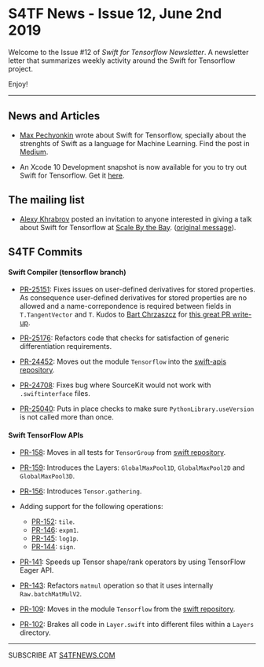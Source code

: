 S4TF News - Issue 12, June 2nd 2019
===================

Welcome to the Issue #12 of *Swift for Tensorflow Newsletter*. A newsletter letter that summarizes weekly activity around the Swift for Tensorflow project.

Enjoy!

---

## News and Articles

* [Max Pechyonkin](https://twitter.com/max_pechyonkin) wrote about Swift for Tensorflow, specially about the strenghts of Swift as a language for Machine Learning. Find the post in [Medium](https://towardsdatascience.com/why-swift-may-be-the-next-big-thing-in-deep-learning-f3f6a638ca72).

* An Xcode 10 Development snapshot is now available for you to try out Swift for Tensorflow. Get it [here](https://storage.googleapis.com/swift-tensorflow-artifacts/releases/v0.3.1/rc1/swift-tensorflow-RELEASE-0.3.1-osx.pkg).


## The mailing list

* [Alexy Khrabrov](https://twitter.com/chiefscientist) posted an invitation to anyone interested in giving a talk about Swift for Tensorflow at [Scale By the Bay](https://www.scale.bythebay.io/). ([original message](https://groups.google.com/a/tensorflow.org/d/msg/swift/gbnAQx7jOH4/b7D7Au6vBAAJ)).

## S4TF Commits

#### Swift Compiler (tensorflow branch)

* [PR-25151](https://github.com/apple/swift/pull/25151): Fixes issues on user-defined derivatives for stored properties. As consequence user-defined derivatives for stored properties are no allowed and a name-correpondence is required between fields in `T.TangentVector` and `T`. Kudos to [Bart Chrzaszcz](https://twitter.com/bart_chr) for [this great PR write-up](https://github.com/apple/swift/pull/25151).

* [PR-25176](https://github.com/apple/swift/pull/25176): Refactors code that checks for satisfaction of generic differentiation requirements.

* [PR-24452](https://github.com/apple/swift/pull/24452): Moves out the module `Tensorflow` into the [swift-apis repository](https://github.com/tensorflow/swift-apis). 

* [PR-24708](https://github.com/apple/swift/pull/24708): Fixes bug where SourceKit would not work with `.swiftinterface` files.

* [PR-25040](https://github.com/apple/swift/pull/25040): Puts in place checks to make sure `PythonLibrary.useVersion` is not called more than once.

#### Swift TensorFlow APIs

* [PR-158](https://github.com/tensorflow/swift-apis/pull/158): Moves in all tests for `TensorGroup` from [swift repository](https://github.com/apple/swift/tree/tensorflow).

* [PR-159](https://github.com/tensorflow/swift-apis/pull/159): Introduces the Layers: `GlobalMaxPool1D`, `GlobalMaxPool2D` and `GlobalMaxPool3D`.

* [PR-156](https://github.com/tensorflow/swift-apis/pull/156): Introduces `Tensor.gathering`.

* Adding support for the following operations: 

    * [PR-152](https://github.com/tensorflow/swift-apis/pull/152): `tile`.
    * [PR-146](https://github.com/tensorflow/swift-apis/pull/146): `expm1`.
    * [PR-145](https://github.com/tensorflow/swift-apis/pull/145): `log1p`.
    * [PR-144](https://github.com/tensorflow/swift-apis/pull/144): `sign`.

* [PR-141](https://github.com/tensorflow/swift-apis/pull/141): Speeds up Tensor shape/rank operators by using TensorFlow Eager API.

* [PR-143](https://github.com/tensorflow/swift-apis/pull/143): Refactors `matmul` operation so that it uses internally `Raw.batchMatMulV2`.

* [PR-109](https://github.com/tensorflow/swift-apis/pull/109): Moves in the module `Tensorflow` from the [swift repository](https://github.com/apple/swift/tree/tensorflow). 

* [PR-102](https://github.com/tensorflow/swift-apis/pull/102): Brakes all code in `Layer.swift` into different files within a `Layers` directory.

---

SUBSCRIBE AT [S4TFNEWS.COM](https://www.s4tfnews.com/)
